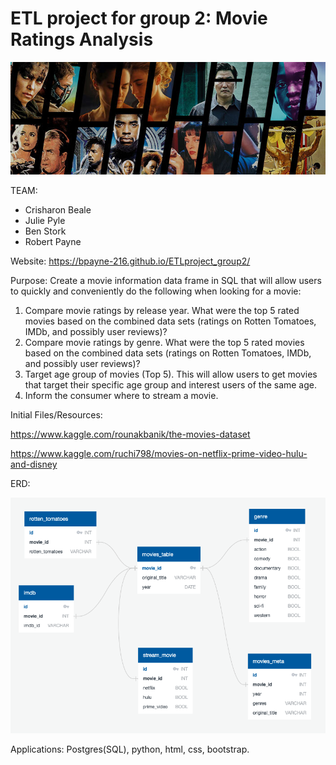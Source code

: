 
# ETL project for group 2: Movie Ratings Analysis

![image of moviepic](https://github.com/BPayne-216/ETLproject_group2/blob/master/docs/movie_pic.jpg)


TEAM:
- Crisharon Beale
- Julie Pyle
- Ben Stork
- Robert Payne

Website:
https://bpayne-216.github.io/ETLproject_group2/

Purpose: Create a movie information data frame in SQL that will allow users to quickly and conveniently do the following when looking for a movie:
 1. Compare movie ratings by release year.  What were the top 5 rated movies based on the combined data sets (ratings on Rotten Tomatoes, IMDb, and possibly user reviews)?
 2. Compare movie ratings by genre.  What were the top 5 rated movies based on the combined data sets (ratings on Rotten Tomatoes, IMDb, and possibly user reviews)?
 3. Target age group of movies (Top 5).  This will allow users to get movies that target their specific age group and interest users of the same age.   
 4. Inform the consumer where to stream a movie.
 
 Initial Files/Resources:
 
 https://www.kaggle.com/rounakbanik/the-movies-dataset
 
 https://www.kaggle.com/ruchi798/movies-on-netflix-prime-video-hulu-and-disney
 
 ERD:
 
 ![image of ERD](https://github.com/BPayne-216/ETLproject_group2/blob/master/docs/ER_diagram2.png)
 
 Applications:
 Postgres(SQL), python, html, css, bootstrap.

 


 



